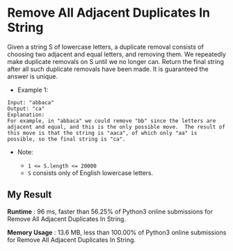 # Remove All Adjacent Duplicates In String

Given a string S of lowercase letters, a duplicate removal consists of choosing two adjacent and equal letters, and removing them.
We repeatedly make duplicate removals on S until we no longer can.
Return the final string after all such duplicate removals have been made.  It is guaranteed the answer is unique.

 

- Example 1:

```
Input: "abbaca"
Output: "ca"
Explanation: 
For example, in "abbaca" we could remove "bb" since the letters are adjacent and equal, and this is the only possible move.  The result of this move is that the string is "aaca", of which only "aa" is possible, so the final string is "ca".
``` 

- Note:

  - `1 <= S.length <= 20000`
  - `S` consists only of English lowercase letters.
  
  
## My Result

**Runtime** : 96 ms, faster than 56.25% of Python3 online submissions for Remove All Adjacent Duplicates In String.

**Memory Usage** : 13.6 MB, less than 100.00% of Python3 online submissions for Remove All Adjacent Duplicates In String.
